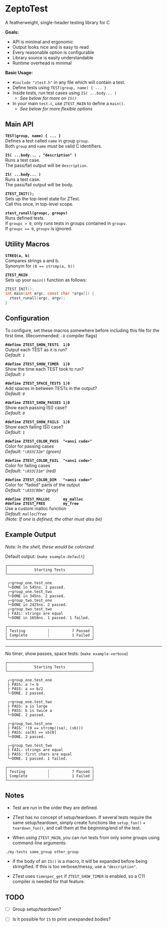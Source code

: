 # ZeptoTest

A featherweight, single-header testing library for C

**Goals:**
- API is minimal and ergonomic
- Output looks nice and is easy to read
- Every reasonable option is configurable
- Library source is easily understandable
- Runtime overhead is minimal


**Basic Usage:**
- `#include "ztest.h"` in any file which will contain a test.
- Define tests using `TEST(group, name) { ... }`
- Inside tests, run test cases using `IS( ...body... )`
  - *See below for more on `IS()`*
- In your main `test.c`, use `ZTEST_MAIN` to define a `main()`.
  - *See below for more flexible options*



## Main API

**`TEST(group, name) { ... }`**                                     <br>
Defines a test called `name` in group `group`.                      <br>
Both `group` and `name` must be valid C identifiers.                <br>

**`IS( ...body... , "description" )`**                              <br>
Runs a test case.                                                   <br>
The pass/fail output will be `description`.                         <br>

**`IS( ...body... )`**                                              <br>
Runs a test case.                                                   <br>
The pass/fail output will be body.                                  <br>

**`ZTEST_INIT();`**                                                 <br>
Sets up the top-level state for ZTest.                              <br>
Call this once, in top-level scope.

**`ztest_runall(groupc, groupv)`**                                  <br>
Runs defined tests.                                                 <br>
If `groupc > 0`, only runs tests in groups contained in `groupv`.   <br>
If `groupc == 0`, `groupv` is ignored.                              <br>



## Utility Macros

**`STREQ(a, b)`**                                                   <br>
Compares strings a and b.                                           <br>
Synonym for `(0 == strcmp(a, b))`                                   <br>

**`ZTEST_MAIN`**                                                    <br>
Sets up your `main()` function as follows:
```c
ZTEST_INIT();
int main(int argc, const char *argv[]) {
  ztest_runall(argc, argv);
}
```



## Configuration
To configure, set these macros somewhere before including this
file for the first time. (Recommended: `-D` compiler flags)

**`#define ZTEST_SHOW_TESTS  1|0`**                                 <br>
Output each TEST as it is run?                                      <br>
*Default: `1`*                                                      <br>

**`#define ZTEST_SHOW_TIMER  1|0`**                                 <br>
Show the time each TEST took to run?                                <br>
*Default: `1`*                                                      <br>

**`#define ZTEST_SPACE_TESTS 1|0`**                                 <br>
Add spaces in between TESTs in the output?                          <br>
*Default: `0`*                                                      <br>

**`#define ZTEST_SHOW_PASSES 1|0`**                                 <br>
Show each passing IS() case?                                        <br>
*Default: `0`*                                                      <br>

**`#define ZTEST_SHOW_FAILS  1|0`**                                 <br>
Show each failing IS() case?                                        <br>
*Default: `1`*                                                      <br>

**`#define ZTEST_COLOR_PASS  "<ansi code>"`**                       <br>
Color for passing cases                                             <br>
*Default: `"\033[32m"` (green)*                                     <br>

**`#define ZTEST_COLOR_FAIL  "<ansi code>"`**                       <br>
Color for failing cases                                             <br>
*Default: `"\033[31m"` (red)*                                       <br>

**`#define ZTEST_COLOR_DIM   "<ansi code>"`**                       <br>
Color for "faded" parts of the output                               <br>
*Default: `"\033[90m"` (grey)*

**`#define ZTEST_MALLOC      my_malloc`**                           <br>
**`#define ZTEST_FREE        my_free`**                             <br>
Use a custom malloc function                                        <br>
*Default: `malloc`/`free`*                                          <br>
*(Note: If one is defined, the other must also be)*                 <br>



## Example Output

*Note: In the shell, these would be colorized*

Default output: (`make example-default`)
```
┌──────────────────────────────────────┐
│            Starting Tests            │
└──────────────────────────────────────┘

 ┌─group_one.test_one
 └─DONE in 545ns. 2 passed.
 ┌─group_one.test_two
 └─DONE in 345ns. 2 passed.
 ┌─group_two.test_one
 └─DONE in 2425ns. 2 passed.
 ┌─group_two.test_two
 ├ FAIL: strings are equal
 └─DONE in 1650ns. 1 passed. 1 failed.

┌──────────────────────────────────────┐
│ Testing          ┊          7 Passed │
│ Complete         ┊          1 Failed │
└──────────────────────────────────────┘
```

-----

No timer, show passes, space tests: (`make example-verbose`)
```
┌──────────────────────────────────────┐
│            Starting Tests            │
└──────────────────────────────────────┘

 ┌─group_one.test_one
 ├ PASS: a != b
 ├ PASS: a == b/2
 └─DONE. 2 passed.

 ┌─group_one.test_two
 ├ PASS: a is large
 ├ PASS: b is twice a
 └─DONE. 2 passed.

 ┌─group_two.test_one
 ├ PASS: !(0 == strcmp((sa), (sb)))
 ├ PASS: sa[0] == sb[0]
 └─DONE. 2 passed.

 ┌─group_two.test_two
 ├ FAIL: strings are equal
 ├ PASS: first chars are equal
 └─DONE. 1 passed. 1 failed.

┌──────────────────────────────────────┐
│ Testing          ┊          7 Passed │
│ Complete         ┊          1 Failed │
└──────────────────────────────────────┘
```



## Notes

- Test are run in the order they are defined.

- ZTest has no concept of setup/teardown. If several tests require the
  same setup/teardown, simply create functions like `setup_foo()` +
  `teardown_foo()`, and call them at the beginning/end of the test.

- When using `ZTEST_MAIN`, you can run tests from only some groups using
  command-line arguments:
```sh
./my-tests some_group other_group
```

- If the body of an `IS()` is a macro, it will be expanded before being
  stringified. If this is too verbose/messy, use a `"description"`.

- ZTest uses `timespec_get` if `ZTEST_SHOW_TIMER` is enabled,
  so a C11 compiler is needed for that feature.



## TODO

- [ ] Group setup/teardown?
- [ ] Is it possible for `IS` to print unexpanded bodies?

